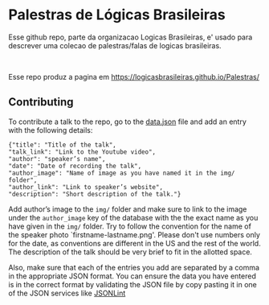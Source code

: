 # Palestras de Lógicas Brasileiras

Esse github repo, parte da organizacao Logicas Brasileiras,  e' usado para descrever uma colecao de palestras/falas de logicas brasileiras.

<br>

Esse repo produz a pagina em https://logicasbrasileiras.github.io/Palestras/


## Contributing

To contribute a talk to the repo, go to the [data.json](https://github.com/WomeninLogic/RecordedTalks/blob/main/data.json) file and add an entry with the following details:

```
{"title": "Title of the talk",
"talk_link": "Link to the Youtube video",
"author": "speaker’s name",
"date": "Date of recording the talk",
"author_image": "Name of image as you have named it in the img/ folder",
"author_link": "Link to speaker’s website",
"description": "Short description of the talk."}
```

Add author’s image to the `img/` folder and make sure to link to the image under the `author_image` key of the database with the the exact name as you have given in the `img/` folder. Try to follow the convention for the name of the speaker photo `firstname-lastname.png'. Please don't use numbers only for the date, as conventions are different in the US and the rest of the world. The description of the talk should be very brief to fit in the allotted space.

Also, make sure that each of the entries you add are separated by a comma in the appropriate JSON format. You can ensure the data you have entered is in the correct format by validating the JSON file by copy pasting it in one of the JSON services like [JSONLint](https://jsonlint.com)
